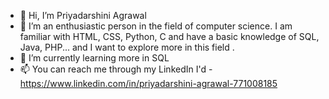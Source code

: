 - 👋 Hi, I’m Priyadarshini Agrawal
- 👀 I’m an enthusiastic person in the field of computer science.
I am familiar with HTML, CSS, Python, C and have a basic knowledge of SQL, Java, PHP...
and I want to explore more in this field .
- 🌱 I’m currently learning more in SQL
- 📫 You can reach me through my LinkedIn I'd - https://www.linkedin.com/in/priyadarshini-agrawal-771008185

<!---
priyadarshiniagrawal/priyadarshiniagrawal is a ✨ special ✨ repository because its `README.md` (this file) appears on your GitHub profile.
You can click the Preview link to take a look at your changes.
--->
